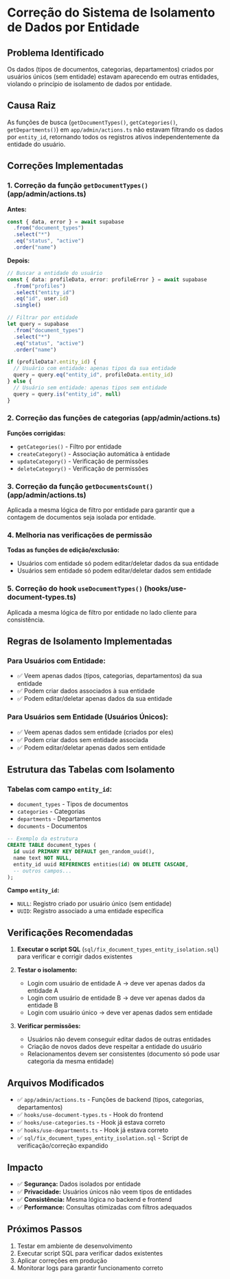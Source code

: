 # Correção do Sistema de Isolamento de Dados por Entidade

## Problema Identificado

Os dados (tipos de documentos, categorias, departamentos) criados por usuários únicos (sem entidade) estavam aparecendo em outras entidades, violando o princípio de isolamento de dados por entidade.

## Causa Raiz

As funções de busca (`getDocumentTypes()`, `getCategories()`, `getDepartments()`) em `app/admin/actions.ts` não estavam filtrando os dados por `entity_id`, retornando todos os registros ativos independentemente da entidade do usuário.

## Correções Implementadas

### 1. Correção da função `getDocumentTypes()` (app/admin/actions.ts)

**Antes:**
```typescript
const { data, error } = await supabase
  .from("document_types")
  .select("*")
  .eq("status", "active")
  .order("name")
```

**Depois:**
```typescript
// Buscar a entidade do usuário
const { data: profileData, error: profileError } = await supabase
  .from("profiles")
  .select("entity_id")
  .eq("id", user.id)
  .single()

// Filtrar por entidade
let query = supabase
  .from("document_types")
  .select("*")
  .eq("status", "active")
  .order("name")

if (profileData?.entity_id) {
  // Usuário com entidade: apenas tipos da sua entidade
  query = query.eq("entity_id", profileData.entity_id)
} else {
  // Usuário sem entidade: apenas tipos sem entidade
  query = query.is("entity_id", null)
}
```

### 2. Correção das funções de categorias (app/admin/actions.ts)

**Funções corrigidas:**
- `getCategories()` - Filtro por entidade
- `createCategory()` - Associação automática à entidade
- `updateCategory()` - Verificação de permissões
- `deleteCategory()` - Verificação de permissões

### 3. Correção da função `getDocumentsCount()` (app/admin/actions.ts)

Aplicada a mesma lógica de filtro por entidade para garantir que a contagem de documentos seja isolada por entidade.

### 4. Melhoria nas verificações de permissão

**Todas as funções de edição/exclusão:**
- Usuários com entidade só podem editar/deletar dados da sua entidade
- Usuários sem entidade só podem editar/deletar dados sem entidade

### 5. Correção do hook `useDocumentTypes()` (hooks/use-document-types.ts)

Aplicada a mesma lógica de filtro por entidade no lado cliente para consistência.

## Regras de Isolamento Implementadas

### Para Usuários com Entidade:
- ✅ Veem apenas dados (tipos, categorias, departamentos) da sua entidade
- ✅ Podem criar dados associados à sua entidade
- ✅ Podem editar/deletar apenas dados da sua entidade

### Para Usuários sem Entidade (Usuários Únicos):
- ✅ Veem apenas dados sem entidade (criados por eles)
- ✅ Podem criar dados sem entidade associada
- ✅ Podem editar/deletar apenas dados sem entidade

## Estrutura das Tabelas com Isolamento

### Tabelas com campo `entity_id`:
- `document_types` - Tipos de documentos
- `categories` - Categorias
- `departments` - Departamentos  
- `documents` - Documentos

```sql
-- Exemplo da estrutura
CREATE TABLE document_types (
  id uuid PRIMARY KEY DEFAULT gen_random_uuid(),
  name text NOT NULL,
  entity_id uuid REFERENCES entities(id) ON DELETE CASCADE,
  -- outros campos...
);
```

**Campo `entity_id`:**
- `NULL`: Registro criado por usuário único (sem entidade)
- `UUID`: Registro associado a uma entidade específica

## Verificações Recomendadas

1. **Executar o script SQL** (`sql/fix_document_types_entity_isolation.sql`) para verificar e corrigir dados existentes

2. **Testar o isolamento:**
   - Login com usuário de entidade A → deve ver apenas dados da entidade A
   - Login com usuário de entidade B → deve ver apenas dados da entidade B
   - Login com usuário único → deve ver apenas dados sem entidade

3. **Verificar permissões:**
   - Usuários não devem conseguir editar dados de outras entidades
   - Criação de novos dados deve respeitar a entidade do usuário
   - Relacionamentos devem ser consistentes (documento só pode usar categoria da mesma entidade)

## Arquivos Modificados

- ✅ `app/admin/actions.ts` - Funções de backend (tipos, categorias, departamentos)
- ✅ `hooks/use-document-types.ts` - Hook do frontend
- ✅ `hooks/use-categories.ts` - Hook já estava correto
- ✅ `hooks/use-departments.ts` - Hook já estava correto
- ✅ `sql/fix_document_types_entity_isolation.sql` - Script de verificação/correção expandido

## Impacto

- ✅ **Segurança:** Dados isolados por entidade
- ✅ **Privacidade:** Usuários únicos não veem tipos de entidades
- ✅ **Consistência:** Mesma lógica no backend e frontend
- ✅ **Performance:** Consultas otimizadas com filtros adequados

## Próximos Passos

1. Testar em ambiente de desenvolvimento
2. Executar script SQL para verificar dados existentes
3. Aplicar correções em produção
4. Monitorar logs para garantir funcionamento correto